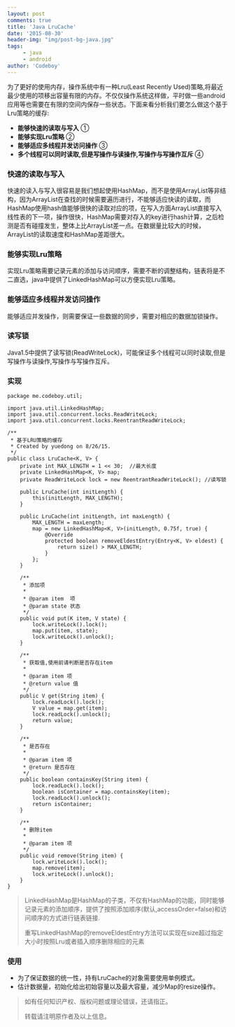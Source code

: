 ```yaml
---
layout: post
comments: true
title: 'Java LruCache'
date: '2015-08-30'
header-img: "img/post-bg-java.jpg"
tags:
     - java
     - android
author: 'Codeboy'
---
```

为了更好的使用内存，操作系统中有一种Lru(Least Recently Used)策略,将最近最少使用的项移出容量有限的内存。不仅仅操作系统这样做，平时做一些android应用等也需要在有限的空间内保存一些状态。下面来看分析我们要怎么做这个基于Lru策略的缓存:

- **能够快速的读取与写入** ①
- **能够实现Lru策略** ②
- **能够适应多线程并发访问操作** ③
- **多个线程可以同时读取,但是写操作与读操作,写操作与写操作互斥** ④

### 快速的读取与写入

快速的读入与写入很容易是我们想起使用HashMap，而不是使用ArrayList等非结构，因为ArrayList在查找的时候需要遍历进行，不能够适应快读的读取，而HashMap使用hash值能够很快的读取对应的项，在写入方面ArrayList直接写入线性表的下一项，操作很快，HashMap需要对存入的key进行hash计算，之后检测是否有碰撞发生，整体上比ArrayList差一点。在数据量比较大的时候，ArrayList的读取速度和HashMap差距很大。

### 能够实现Lru策略

实现Lru策略需要记录元素的添加与访问顺序，需要不断的调整结构，链表将是不二直选，java中提供了LinkedHashMap可以方便实现Lru策略。


### 能够适应多线程并发访问操作

能够适应并发操作，则需要保证一些数据的同步，需要对相应的数据加锁操作。


### 读写锁

Java1.5中提供了读写锁(ReadWriteLock)，可能保证多个线程可以同时读取,但是写操作与读操作,写操作与写操作互斥。


### 实现

```
package me.codeboy.util;

import java.util.LinkedHashMap;
import java.util.concurrent.locks.ReadWriteLock;
import java.util.concurrent.locks.ReentrantReadWriteLock;

/**
 * 基于LRU策略的缓存
 * Created by yuedong on 8/26/15.
 */
public class LruCache<K, V> {
    private int MAX_LENGTH = 1 << 30;  //最大长度
    private LinkedHashMap<K, V> map;
    private ReadWriteLock lock = new ReentrantReadWriteLock(); //读写锁

    public LruCache(int initLength) {
        this(initLength, MAX_LENGTH);
    }

    public LruCache(int initLength, int maxLength) {
        MAX_LENGTH = maxLength;
        map = new LinkedHashMap<K, V>(initLength, 0.75f, true) {
            @Override
            protected boolean removeEldestEntry(Entry<K, V> eldest) {
                return size() > MAX_LENGTH;
            }
        };
    }

    /**
     * 添加项
     *
     * @param item  项
     * @param state 状态
     */
    public void put(K item, V state) {
        lock.writeLock().lock();
        map.put(item, state);
        lock.writeLock().unlock();
    }

    /**
     * 获取值,使用前请判断是否存在item
     *
     * @param item 项
     * @return value 值
     */
    public V get(String item) {
        lock.readLock().lock();
        V value = map.get(item);
        lock.readLock().unlock();
        return value;
    }

    /**
     * 是否存在
     *
     * @param item 项
     * @return 是否存在
     */
    public boolean containsKey(String item) {
        lock.readLock().lock();
        boolean isContainer = map.containsKey(item);
        lock.readLock().unlock();
        return isContainer;
    }

    /**
     * 删除item
     *
     * @param item 项
     */
    public void remove(String item) {
        lock.writeLock().lock();
        map.remove(item);
        lock.writeLock().unlock();
    }
}
```
> LinkedHashMap是HashMap的子类，不仅有HashMap的功能，同时能够记录元素的添加顺序，提供了按照添加顺序(默认,accessOrder=false)和访问顺序的方式进行链表链接.
> 
> 重写LinkedHashMap的removeEldestEntry方法可以实现在size超过指定大小时按照Lru或者插入顺序删除相应的元素

### 使用

- 为了保证数据的统一性，持有LruCache的对象需要使用单例模式。
- 估计数据量，初始化给出初始容量以及最大容量，减少Map的resize操作。



> 如有任何知识产权、版权问题或理论错误，还请指正。
>
> 转载请注明原作者及以上信息。
